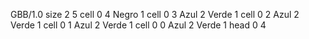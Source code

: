 <gs-board without-header> GBB/1.0
size 2 5
cell 0 4 Negro 1 
cell 0 3 Azul 2 Verde 1 
cell 0 2 Azul 2 Verde 1 
cell 0 1 Azul 2 Verde 1 
cell 0 0 Azul 2 Verde 1 
head 0 4 </gs-board>